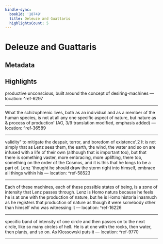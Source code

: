 ```yaml
---
kindle-sync:
  bookId: '18749'
  title: Deleuze and Guattaris
  highlightsCount: 5
---
```

# Deleuze and Guattaris
## Metadata

## Highlights
productive unconscious, built around the concept of desiring-machines — location: []() ^ref-6297

---
What the schizophrenic lives, both as an individual and as a member of the human species, is not at all any one specific aspect of nature, but nature as & process of production' (AO, 3/9 translation modified, emphasis added) — location: []() ^ref-36589

---
validity" to mitigate the despair, terror, and boredom of existence'.2 It is not simply that as Lenz sees them, the earth, the wind, the water and so on are infused with a life of their own (although that is important too), but that there is something vaster, more embracing, more uplifting, there too, something on the order of the Cosmos, and it is this that he longs to be a part of. Lenz 'thought he should draw the storm right into himself, embrace all things within his — location: []() ^ref-58523

---
Each of these machines, each of these possible states of being, is a zone of intensity that Lenz passes through. Lenz is Homo natura because he feels he is at one with the production of nature, but he is Homo historia inasmuch as he registers that production of nature as though it were somebody other than himself who was witnessing it — location: []() ^ref-16226

---
specific band of intensity of one circle and then passes on to the next circle, like so many circles of hell. He is at one with the rocks, then water, then plants, and so on. As Klossowski puts it — location: []() ^ref-9770

---

